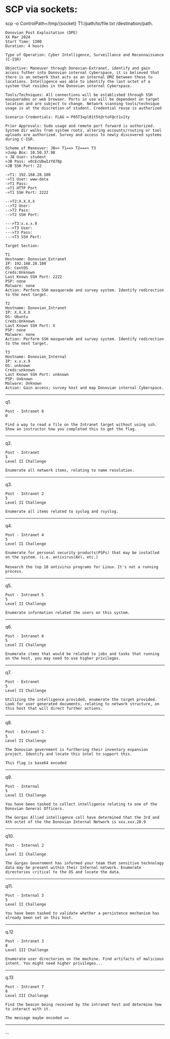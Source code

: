
# SCP via sockets:
scp -o ControlPath=/tmp/{socket} T1:/path/to/file.txt /destination/path.

```
Donovian Post Exploitation (DPE)
XX Mar 2024
Start Time: 1300
Duration: 4 hours

Type of Operation: Cyber Intelligence, Surveillance and Reconnaissance (C-ISR)

Objective: Maneuver through Donovian-Extranet, identify and gain access futher into Donovian internal Cyberspace, it is believed that there is an network that acts as an internal DMZ between these to locations. Intelligence was able to identify the last octet of a system that resides in the Donovian internal Cyberspace.

Tools/Techniques: All connections will be established through SSH masquerades or web browser. Ports in use will be dependent on target location and are subject to change. Network scanning tools/technique usage is at the discretion of student. Credential reuse is authorized

Scenario Credentials: FLAG = P05T3xpl01t5t@rtoF@ct1v1ty

Prior Approvals: Sudo usage and remote port forward is authorized. System dir walks from system roots, altering accounts/routing or tool uploads are authorized. Survey and access to newly discovered systems during C-ISR.

Scheme of Maneuver: JB=> T1==> T2===> T3
>Jump Box: 10.50.37.98
> JB User: student
>JB Pass: v0cEcUbwIzY878p
>JB SSH Port: 22

->T1: 192.168.28.100
->T1 User: www-data
->T1 Pass:
->T1 HTTP Port
->T1 SSH Port: 2222

-->T2:X.X.X.X
-->T2 User:
-->T2 Pass:
-->T2 SSH Port:

--->T3:x.x.x.9
--->T3 User:
--->T3 Pass:
--->T3 SSH Port:

Target Section:

T1
Hostname: Donovian_Extranet
IP: 192.168.28.100
OS: CentOS
Creds:Unknown
Last Known SSH Port: 2222
PSP: none
Malware: none
Action: Perform SSH masquerade and survey system. Identify redirection to the next target.

T2
Hostname: Donovian_Intranet
IP: X.X.X.X
OS: Ubuntu
Creds:Unknown
Last Known SSH Port: X
PSP: none
Malware: none
Action: Perform SSH masquerade and survey system. Identify redirection to the next target.

T3
Hostname: Donovian_Internal
IP: x.x.x.9
OS: unknown
Creds:unknown
Last Known SSH Port: unknown
PSP: Unknown
Malware: Unknown
Action: Gain access; survey host and map Donovian internal Cyberspace.
```

-------------------------------------------------------------------------------------------------------------------------------------------------------------------------------------------------------------------------------------------------------------------------------
q1.
```
Post - Intranet 8
0

Find a way to read a file on the Intranet target without using ssh. Show an instructor how you completed this to get the flag.
```


-------------------------------------------------------------------------------------------------------------------------------------------------------------------------------------------------------------------------------------------------------------------------------
q2.
```
Post - Intranet
5
Level II Challenge

Enumerate all network items, relating to name resolution.
```

-------------------------------------------------------------------------------------------------------------------------------------------------------------------------------------------------------------------------------------------------------------------------------
q3.
```
Post - Intranet 2
5
Level II Challenge

Enumerate all items related to syslog and rsyslog.
```

-------------------------------------------------------------------------------------------------------------------------------------------------------------------------------------------------------------------------------------------------------------------------------
q4.
```
Post - Intranet 4
5
Level II Challenge

Enumerate for personal security products(PSPs) that may be installed on the system. (i.e. antivirus(AV), etc.)
```
```Research the top 10 antivirus programs for Linux.```
```It's not a running process.```

-------------------------------------------------------------------------------------------------------------------------------------------------------------------------------------------------------------------------------------------------------------------------------
q5.
```
Post - Intranet 5
5
Level II Challenge

Enumerate information related the users on this system.
```

-------------------------------------------------------------------------------------------------------------------------------------------------------------------------------------------------------------------------------------------------------------------------------
q6.
```
Post - Intranet 6
5
Level II Challenge

Enumerate items that would be related to jobs and tasks that running on the host, you may need to use higher privileges.
```

-------------------------------------------------------------------------------------------------------------------------------------------------------------------------------------------------------------------------------------------------------------------------------
q7.
```
Post - Extranet
5
Level II Challenge

Utilizing the intelligence provided, enumerate the target provided. Look for user generated documents, relating to network structure, on this host that will direct further actions.
```

-------------------------------------------------------------------------------------------------------------------------------------------------------------------------------------------------------------------------------------------------------------------------------
q8.
```
Post - Extranet 2
5
Level II Challenge

The Donovian government is furthering their inventory expansion project. Identify and locate this intel to support this.
```
```This flag is base64 encoded```

-------------------------------------------------------------------------------------------------------------------------------------------------------------------------------------------------------------------------------------------------------------------------------
q9.
```
Post - Internal
5
Level II Challenge

You have been tasked to collect intelligence relating to one of the Donovian General Officers.

The Gorgas Allied intelligence cell have determined that the 3rd and 4th octet of the the Donovian Internal Network is xxx.xxx.28.9

```

-------------------------------------------------------------------------------------------------------------------------------------------------------------------------------------------------------------------------------------------------------------------------------
q10.
```
Post - Internal 2
5
Level II Challenge

The Gorgas Government has informed your team that sensitive technology data may be present within their Internal network. Enumerate directories critical to the OS and locate the data.
```

-------------------------------------------------------------------------------------------------------------------------------------------------------------------------------------------------------------------------------------------------------------------------------
q11.
```
Post - Internal 3
5
Level II Challenge

You have been tasked to validate whether a persistence mechanism has already been set on this host.
```

-------------------------------------------------------------------------------------------------------------------------------------------------------------------------------------------------------------------------------------------------------------------------------
q.12
```
Post - Intranet 3
8
Level III Challenge

Enumerate user directories on the machine. Find artifacts of malicious intent. You might need higher privileges...
```

-------------------------------------------------------------------------------------------------------------------------------------------------------------------------------------------------------------------------------------------------------------------------------
q.13
```
Post - Intranet 7
8
Level III Challenge

Find the beacon being received by the intranet host and determine how to interact with it.
```
```The message maybe encoded ==```


-------------------------------------------------------------------------------------------------------------------------------------------------------------------------------------------------------------------------------------------------------------------------------





...















